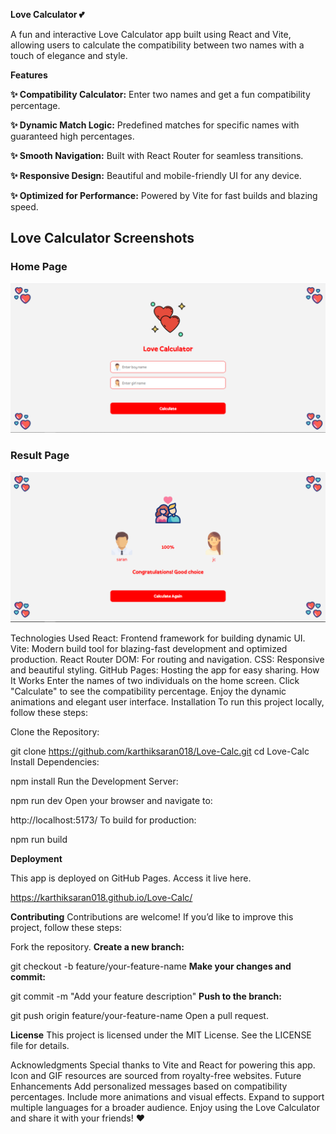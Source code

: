 **Love Calculator 💕**

A fun and interactive Love Calculator app built using React and Vite, allowing users to calculate the compatibility between two names with a touch of elegance and style.

**Features**

**✨ Compatibility Calculator:** Enter two names and get a fun compatibility percentage.

**✨ Dynamic Match Logic:** Predefined matches for specific names with guaranteed high percentages.

**✨ Smooth Navigation:** Built with React Router for seamless transitions.

**✨ Responsive Design:** Beautiful and mobile-friendly UI for any device.

**✨ Optimized for Performance:** Powered by Vite for fast builds and blazing speed.

## Love Calculator Screenshots

### Home Page
![Home Page](src/assets/home-page.png)

### Result Page
![Result Page](src/assets/result-page.png)


Technologies Used
React: Frontend framework for building dynamic UI.
Vite: Modern build tool for blazing-fast development and optimized production.
React Router DOM: For routing and navigation.
CSS: Responsive and beautiful styling.
GitHub Pages: Hosting the app for easy sharing.
How It Works
Enter the names of two individuals on the home screen.
Click "Calculate" to see the compatibility percentage.
Enjoy the dynamic animations and elegant user interface.
Installation
To run this project locally, follow these steps:

Clone the Repository:

git clone https://github.com/karthiksaran018/Love-Calc.git
cd Love-Calc
Install Dependencies:

npm install
Run the Development Server:


npm run dev
Open your browser and navigate to:


http://localhost:5173/
To build for production:

npm run build

**Deployment**

This app is deployed on GitHub Pages. Access it live here.

https://karthiksaran018.github.io/Love-Calc/

**Contributing**
Contributions are welcome! If you’d like to improve this project, follow these steps:

Fork the repository.
**Create a new branch:**

git checkout -b feature/your-feature-name
**Make your changes and commit:**

git commit -m "Add your feature description"
**Push to the branch:**

git push origin feature/your-feature-name
Open a pull request.

**License**
This project is licensed under the MIT License. See the LICENSE file for details.

Acknowledgments
Special thanks to Vite and React for powering this app.
Icon and GIF resources are sourced from royalty-free websites.
Future Enhancements
Add personalized messages based on compatibility percentages.
Include more animations and visual effects.
Expand to support multiple languages for a broader audience.
Enjoy using the Love Calculator and share it with your friends! ❤️
